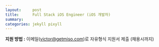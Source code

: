 ```yaml
---
layout:     post
title:      Full Stack iOS Engineer (iOS 개발자)
summary:    
categories: jekyll pixyll
---
```


<strong>지원 방법 :</strong> 이메일(<a href="mailto:victor@getmiso.com">victor@getmiso.com</a>)로 자유형식 지원서 제출 (채용시까지)